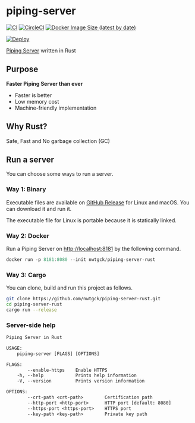 # piping-server
[![CI](https://github.com/nwtgck/piping-server-rust/workflows/CI/badge.svg)](https://github.com/nwtgck/piping-server-rust/actions) [![CircleCI](https://circleci.com/gh/nwtgck/piping-server-rust.svg?style=shield)](https://circleci.com/gh/nwtgck/piping-server-rust) [![Docker Image Size (latest by date)](https://img.shields.io/docker/image-size/nwtgck/piping-server-rust)](https://hub.docker.com/r/nwtgck/piping-server-rust)

[![Deploy](https://www.herokucdn.com/deploy/button.svg)](https://heroku.com/deploy)

[Piping Server](https://github.com/nwtgck/piping-server) written in Rust

## Purpose
**Faster Piping Server than ever**  

* Faster is better
* Low memory cost
* Machine-friendly implementation

## Why Rust?
Safe, Fast and No garbage collection (GC)

## Run a server
You can choose some ways to run a server.

### Way 1: Binary

Executable files are available on [GitHub Release](https://github.com/nwtgck/piping-server-rust/releases) for Linux and macOS. You can download it and run it.

The executable file for Linux is portable because it is statically linked.

### Way 2: Docker
Run a Piping Server on <http://localhost:8181> by the following command.

```rs
docker run -p 8181:8080 --init nwtgck/piping-server-rust
```

### Way 3: Cargo
You can clone, build and run this project as follows.

```bash
git clone https://github.com/nwtgck/piping-server-rust.git
cd piping-server-rust
cargo run --release
```

### Server-side help

```txt
Piping Server in Rust

USAGE:
    piping-server [FLAGS] [OPTIONS]

FLAGS:
        --enable-https    Enable HTTPS
    -h, --help            Prints help information
    -V, --version         Prints version information

OPTIONS:
        --crt-path <crt-path>        Certification path
        --http-port <http-port>      HTTP port [default: 8080]
        --https-port <https-port>    HTTPS port
        --key-path <key-path>        Private key path
```
